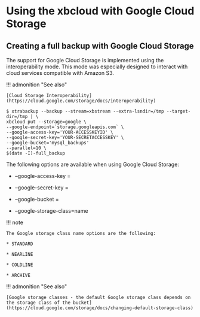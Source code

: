 # Using the xbcloud with Google Cloud Storage

## Creating a full backup with Google Cloud Storage

The support for Google Cloud Storage is implemented using the
interoperability
mode. This mode was especially designed to interact with cloud services
compatible with Amazon S3.

!!! admonition "See also"
   
    [Cloud Storage Interoperability](https://cloud.google.com/storage/docs/interoperability)

```
$ xtrabackup --backup --stream=xbstream --extra-lsndir=/tmp --target-dir=/tmp | \
xbcloud put --storage=google \
--google-endpoint=`storage.googleapis.com` \
--google-access-key='YOUR-ACCESSKEYID' \
--google-secret-key='YOUR-SECRETACCESSKEY' \
--google-bucket='mysql_backups'
--parallel=10 \
$(date -I)-full_backup
```

The following options are available when using Google Cloud Storage:

* –google-access-key = <ACCESS KEY ID>


* –google-secret-key = <SECRET ACCESS KEY>


* –google-bucket = <BUCKET NAME>


* –google-storage-class=name

!!! note
   
    The Google storage class name options are the following:

    * STANDARD

    * NEARLINE

    * COLDLINE

    * ARCHIVE

!!! admonition "See also"
   
    [Google storage classes - the default Google storage class depends on 
    the storage class of the bucket](https://cloud.google.com/storage/docs/changing-default-storage-class)


